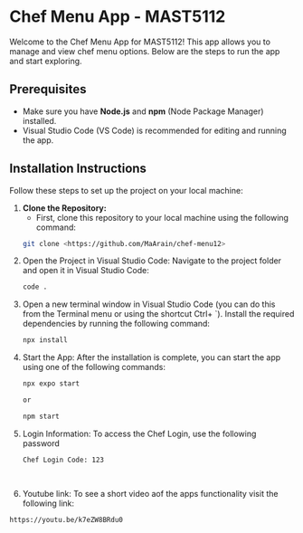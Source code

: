 # Chef Menu App - MAST5112

Welcome to the Chef Menu App for MAST5112! This app allows you to manage and view chef menu options. Below are the steps to run the app and start exploring.

## Prerequisites

- Make sure you have **Node.js** and **npm** (Node Package Manager) installed.
- Visual Studio Code (VS Code) is recommended for editing and running the app.

## Installation Instructions

Follow these steps to set up the project on your local machine:

1. **Clone the Repository:**
   - First, clone this repository to your local machine using the following command:
   ```bash
   git clone <https://github.com/MaArain/chef-menu12>
   
2. Open the Project in Visual Studio Code:
Navigate to the project folder and open it in Visual Studio Code:
   ```bash
   code .

4. Open a new terminal window in Visual Studio Code (you can do this from the Terminal menu or using the shortcut Ctrl+ `).
Install the required dependencies by running the following command:
    ```bash
    npx install

6. Start the App:
After the installation is complete, you can start the app using one of the following commands:
   ```bash
   npx expo start

   or

   npm start

5. Login Information:
To access the Chef Login, use the following password
   ```bash
   Chef Login Code: 123

  
6. Youtube link:
To see a short video aof the apps functionality visit the following link:
  ```bash
  https://youtu.be/k7eZW8BRdu0 



